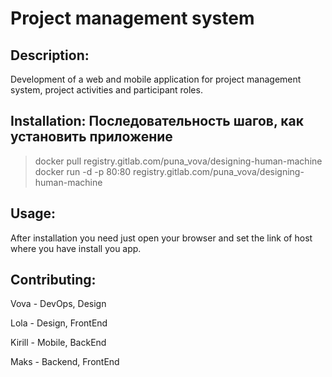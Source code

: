 # Project management system

## Description: 
Development of a web and mobile application for project management system, project activities and participant roles. 

## Installation: Последовательность шагов, как установить приложение
> docker pull registry.gitlab.com/puna_vova/designing-human-machine
> docker run -d -p 80:80 registry.gitlab.com/puna_vova/designing-human-machine   

## Usage: 
After installation you need just open your browser and set the link of host where you have install you app.

## Contributing: 
Vova - DevOps, Design

Lola -  Design, FrontEnd

Kirill - Mobile, BackEnd

Maks -  Backend, FrontEnd

